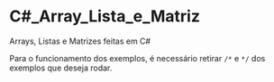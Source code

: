 # C#_Array_Lista_e_Matriz
Arrays, Listas e Matrizes feitas em C#

Para o funcionamento dos exemplos, é necessário retirar `/*` e `*/` dos exemplos que deseja rodar.
